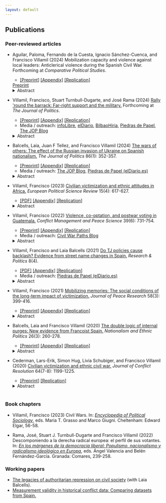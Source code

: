 ```yaml
---
layout: default
---
```


## Publications

### Peer-reviewed articles

* Aguilar, Paloma, Fernando de la Cuesta, Ignacio Sánchez-Cuenca, and Francisco Villamil (2024) Mobilization capacity and violence against local leaders: Anticlerical violence during the Spanish Civil War. Forthcoming at *Comparative Political Studies*.
  - [[Preprint]](https://nbviewer.org/github/franvillamil/franvillamil.github.io/blob/master/files/pubs/preprint_Aguilar_et_al_2024.pdf) [[Appendix]](https://nbviewer.org/github/franvillamil/franvillamil.github.io/blob/master/files/pubs/appendix_Aguilar_et_al_2024.pdf) [[Replication]](https://doi.org/10.7910/DVN/PNXFD6)
  <a class="button" href="https://nbviewer.org/github/franvillamil/franvillamil.github.io/blob/master/files/pubs/preprint_Aguilar_et_al_2024.pdf" target="_blank" rel="noopener">
    Preprint
  </a>
  <details>
    <summary>Abstract</summary>
    Research on civilian victimization usually treats all civilians as a unitary group. But not all civilians are the same, nor are they killed for the same reasons. This study highlights a form of wartime civilian victimization that is little understood, even if pervasive across conflicts: violence against local leaders. We argue that this category of civilians are pre-emptively targeted because of their potential to mobilize support. Local leaders with greater mobilization capacity are more likely to be killed. We test this argument using original data on clergy killings during the Spanish Civil War. Results show that clerics were more likely to be killed in municipalities where their capacity for mobilizing people against the Republic was higher, making themselves a potential threat to local armed actors. This study highlights the need to disaggregate the category of civilians, which has suffered from conceptual and empirical overaggregation.
  </details>

* Villamil, Francisco, Stuart Turnbull-Dugarte, and José Rama (2024) [Rally 'round the barrack: Far-right support and the military.](https://doi.org/10.1086/727598) Forthcoming at *The Journal of Politics*.
  - [[Preprint]](https://nbviewer.org/github/franvillamil/franvillamil.github.io/blob/master/files/pubs/preprint_Villamil_TurnbullDugarte_Rama_JOP.pdf) [[Appendix]](https://nbviewer.org/github/franvillamil/franvillamil.github.io/blob/master/files/pubs/appendix_Villamil_TurnbullDugarte_Rama_JOP.pdf) [[Replication]](https://github.com/franvillamil/vox_military)
  - Media / outreach: [infoLibre](https://www.infolibre.es/politica/triunfo-vox-cuarteles-estudio-acredita-expansion-extrema-derecha-ejercito_1_1560872.html), [elDiario](https://www.eldiario.es/politica/ideologia-militares-restos-franquistas-tropa-mayoria-conservadora_1_10712728.html), [BilbaoHiria](https://bilbaohiria.com/actualidad/auge-de-la-extrema-derecha-en-el-ejercito-espanol/), [Piedras de Papel](https://www.eldiario.es/piedrasdepapel/ejercito-extrema-derecha_132_10493272.html), [The JOP Blog](https://jop.blogs.uni-hamburg.de/the-far-right-and-the-military/)
  <details>
    <summary>Abstract</summary>
    Despite the importance of authoritarian and nationalist values in military culture, we know little about the link between the military and the far right. In this article we argue that there is an ideological affinity between the military and far-right parties, strengthened by occupational socialization. Moreover, the presence of military institutions also helps mobilizing far-right support among the surrounding population. We test this argument using data from Spain. We show both that military personnel are substantially more likely than civilians to support the far right and that the location of military facilities in Spain is linked to higher far-right support. We also discuss the generalizability of the results and provide tentative evidence that a similar link is likely to be observed in countries where the armed forces have been historically focused on controlling internal dissent and where national sovereignty has been threatened, by either internal or external challengers.
  </details>

* Balcells, Laia, Juan F Tellez, and Francisco Villamil (2024) [The wars of others: The effect of the Russian invasion of Ukraine on Spanish nationalism.](https://doi.org/10.1086/726939) *The Journal of Politics* 86(1): 352-357.
  - [[Preprint]](https://nbviewer.org/github/franvillamil/franvillamil.github.io/blob/master/files/pubs/preprint_Balcells_Tellez_Villamil_JOP.pdf) [[Appendix]](https://nbviewer.org/github/franvillamil/franvillamil.github.io/blob/master/files/pubs/appendix_Balcells_Tellez_Villamil_JOP.pdf) [[Replication]](https://doi.org/10.7910/DVN/COS3BS)
  - Media / outreach: [The JOP Blog](https://jop.blogs.uni-hamburg.de/the-impact-of-distant-wars-on-nationalism-lessons-from-spain/), [Piedras de Papel (elDiario.es)](https://www.eldiario.es/piedrasdepapel/guerras-afectan-politicamente_132_10640558.html)
  <details>
    <summary>Abstract</summary>
    Wars can produce drastic changes in the attitudes and behavior of the citizens of the countries involved in the fighting. Yet such conflicts also have important security and economic implications for uninvolved, ‘third-party‘ states. How do the wars of others shape domestic public attitudes? We explore this question by analyzing the effect of the February 2022 Russian invasion of Ukraine on Spanish nationalism. Exploiting a natural experiment in Spain, we show that the Russian invasion caused a general increase in the salience of Spanish national identification, but not at the expense of regional or substate national identities. We also find an activation effect on electoral participation and increased support for taxation. Our study illuminates pathways through which international conflicts can impact domestic politics in third-party states.
  </details>

* Villamil, Francisco (2023) [Civilian victimization and ethnic attitudes in Africa.](https://doi.org/10.1017/S1755773923000097) *European Political Science Review* 15(4): 617-627.
  - [[PDF]](https://www.cambridge.org/core/services/aop-cambridge-core/content/view/973528557583A9CB9A401109A6F15C20/S1755773923000097a.pdf/civilian-victimization-and-ethnic-attitudes-in-africa.pdf) [[Appendix]](https://static.cambridge.org/content/id/urn:cambridge.org:id:article:S1755773923000097/resource/name/S1755773923000097sup001.pdf) [[Replication]](https://github.com/franvillamil/ethnicity_africa)
  <details>
    <summary>Abstract</summary>
    Previous research shows that violence is an important factor driving ethnic identification and grievances, but most works that explore micro-level effects focus on specific cases and have limited external validity. This article looks at the individual-level consequences of civilian victimization in a large sample across Africa. Combining georeferenced survey data from several rounds of the Afrobarometer, victimization events from the UCDP-GED, and data on collective targeting from the ethnic one-sided violence dataset, it studies the effect of exposure to violence on ethnic identification and self-reported ethnic grievances. Results show that violence increases ethnic identification and ethnic grievances particularly when it is committed by state forces and among individuals who belong to an ethnic group that was collectively targeted in the past.
  </details>

* Villamil, Francisco (2022) [Violence, co-optation, and postwar voting in Guatemala.](https://doi.org/10.1177/07388942211066539) *Conflict Management and Peace Science* 39(6): 731-754.
  - [[Preprint]](https://nbviewer.org/github/franvillamil/legacies_guatemala/blob/master/writing/preprint.pdf) [[Appendix]](https://nbviewer.org/github/franvillamil/legacies_guatemala/blob/master/writing/appendix.pdf) [[Replication]](https://github.com/franvillamil/legacies_guatemala)
  - Media / outreach: [Civil War Paths Blog](https://www.civilwarpaths.org/how-political-actors-influence-war-legacies/)
  <details>
    <summary>Abstract</summary>
    Wartime civilian victimization produces a counter-reaction against the perpetrator. However, this effect hinges on the creation of collective memories of wartime events. In many countries, former fighting actors and political elites try to redirect memories of wartime events through denial, propaganda, and co-optation. Previous works have ignored these aspects. I argue that the effect of violence is conditional on the capacity of local communities to build collective memories and bypass those efforts. I test this argument using local-level data from Guatemala. Results show that the effects of state violence on postwar voting depend on prewar exposure to political mobilization.
  </details>

* Villamil, Francisco and Laia Balcells (2021) [Do TJ policies cause backlash? Evidence from street name changes in Spain.](https://doi.org/10.1177/20531680211058550) *Research & Politics* 8(4).
  - [[PDF]](https://journals.sagepub.com/doi/pdf/10.1177/20531680211058550) [[Appendix]](https://nbviewer.org/github/franvillamil/franvillamil.github.io/blob/master/files/pubs/appendix_Villamil_Balcells_2021.pdf) [[Replication]](https://github.com/franvillamil/streets_vox)
  - Media / outreach: [Piedras de Papel (elDiario.es)](https://www.eldiario.es/piedrasdepapel/justicia-transicional-memoria-historica_132_8453155.html)
  <details>
    <summary>Abstract</summary>
    Memories of old conflicts often shape domestic politics long after these conflicts end. Contemporary debates about past civil wars and/or repressive regimes in different parts of the world suggest that these are sensitive topics that might increase political polarization, particularly when transitional justice policies are implemented and political parties mobilize discontentment with such policies. One such policy recently debated in Spain is removing public symbols linked to a past civil war and subsequent authoritarian regime (i.e., Francoism). However, the empirical evidence on its impact is still limited. This article attempts to fill this gap by examining the political consequences of street renaming. Using a difference-in-differences approach, we show that the removal of Francoist street names has contributed to an increase of electoral support for a new far-right party, Vox, mainly at the expense of a traditional right-wing conservative party, PP. Our results suggest that revisiting the past can cause a backlash among those ideologically aligned with the perpetrator, and that some political parties can capitalize on this.
  </details>

* Villamil, Francisco (2021) [Mobilizing memories: The social conditions of the long-term impact of victimization.](https://doi.org/10.1177/0022343320912816) *Journal of Peace Research* 58(3): 399-416.
  - [[Preprint]](https://nbviewer.org/github/franvillamil/franvillamil.github.io/blob/master/files/pubs/preprint_Villamil_2020_JPR.pdf) [[Appendix]](https://nbviewer.org/github/franvillamil/franvillamil.github.io/blob/master/files/pubs/appendix_Villamil_2020_JPR.pdf) [[Replication]](https://github.com/franvillamil/franvillamil.github.io/raw/master/files/pubs/replication_Villamil_2020_JPR.zip)
  <details>
    <summary>Abstract</summary>
    Recent research has focused on the legacies of civil war violence on political preferences, finding that wartime victimization decreases support for the perpetrator or its political identity in the long run. However, we know little about the conditions under which this effect takes place. Historical accounts from civil wars suggest that the longterm effect of violence is not homogenous, nor consistent across areas within a single conflict. Addressing this gap, this article explores the effects of wartime victimization on long-term political preferences at the local level, looking at the conditioning effect of the local social context. In particular, I argue that the effect of wartime violence depends on the existence of local networks that create and maintain memories of the violence, and capitalize on them for future mobilization. This argument is tested in the context of the Spanish Civil War. I build a novel dataset using archival data, historical secondary sources, and already existing datasets, covering 2,100 municipalities across Spain. In line with the argument, it is found that Francoist wartime victimization during the civil war is linked to an increase in leftist vote share after democracy was restored four decades later, but mainly in those municipalities where clandestine, left-leaning political networks were active after the conflict.
  </details>

* Balcells, Laia and Francisco Villamil (2020) [The double logic of internal purges: New evidence from Francoist Spain.](https://doi.org/10.1080/13537113.2020.1795451) *Nationalism and Ethnic Politics* 26(3): 260-278.
  - [[Preprint]](https://nbviewer.org/github/franvillamil/franvillamil.github.io/blob/master/files/pubs/preprint_Balcells_Villamil_2020_NEPS.pdf) [[Appendix]](https://nbviewer.org/github/franvillamil/franvillamil.github.io/blob/master/files/pubs/appendix_Balcells_Villamil_2020_NEPS.pdf) [[Replication]](https://github.com/franvillamil/franvillamil.github.io/raw/master/files/pubs/replication_Balcells_Villamil_2020_NEPS.zip)
  <details>
    <summary>Abstract</summary>
    States often engage in internal purges to eliminate political dissidents within their own ranks. However, partly because of the absence of reliable data, we know little about the logic and dynamics of these purges, particularly of lower-rank members of the state. Why do state authorities persecute these individuals when they do not entail a clear threat to the regime? We focus on the purges of public-school teachers during the early years of Francisco Franco’s regime in Spain. Using detailed historical sources, we explore whether teachers were more likely to be purged following the two main cleavages in 1930s Spain: the left-right divide and the center-periphery (i.e. nationalist) cleavage. Our results suggest that whilst the Spanish Civil War (1936-1939) was still unfolding Francoist authorities targeted teachers from leftist localities, thus focusing on potential security threats behind the frontlines. After winning the war, Francoists switched their targeting to teachers from national minority groups in order to promote nation-building policies leading to their assimilation. Our findings highlight the double logic of purging as both a preemptive measure against internal threats and a nation-building tool.
  </details>

* Cederman, Lars-Erik, Simon Hug, Livia Schubiger, and Francisco Villamil (2020) [Civilian victimization and ethnic civil war.](https://doi.org/10.1177/0022002719898873) *Journal of Conflict Resolution* 64(7-8): 1199-1225.
  - [[Preprint]](https://nbviewer.org/github/franvillamil/franvillamil.github.io/blob/master/files/pubs/Cederman_et_al_2020_JCR.pdf) [[Replication]](https://github.com/franvillamil/franvillamil.github.io/raw/master/files/pubs/replication_cederman_et_al_2020.zip)
  <details>
    <summary>Abstract</summary>
    While many studies provide insights into the causes of wartime civilian victimization, we know little about how the targeting of particular segments of the civilian population affects the onset and escalation of armed conflict. Previous research on conflict onset has been largely limited to structural variables, both theoretically and empirically. Moving beyond these static approaches, this paper assesses how the state-led targeting of specific ethnic groups affects the likelihood of ethnic conflict onset, and the evolution of conflicts once they break out. Relying on a new dataset with global coverage that captures the ethnic identity of civilian victims of targeted violence, we find evidence that the state-led civilian victimization of particular ethnic groups increases the likelihood that the latter become involved in ethnic civil war. We also find tentative, yet more nuanced, evidence that ethnic targeting by state forces affects the escalation of ongoing conflicts.
  </details><br>

### Book chapters

* Villamil, Francisco (2023) Civil Wars. In: *[Encyclopedia of Political Sociology](https://www.e-elgar.com/shop/gbp/elgar-encyclopedia-of-political-sociology-9781803921228.html)*, eds. Maria T. Grasso and Marco Giugni. Cheltenham: Edward Elgar, 56-58.

* Rama, José, Stuart J. Turnbull-Dugarte and Francisco Villamil (2022) Descomponiendo a la derecha radical europea: el perfil de sus votantes. In: *[En los márgenes de la democracia liberal: Populismo, nacionalismo y radicalismo ideológico en Europa](https://www.comares.com/libro/en-los-margenes-de-la-democracia-liberal_143816/)*, eds. Ángel Valencia and Belén Fernández-García. Granada: Comares, 239-258.

### Working papers

* [The legacies of authoritarian repression on civil society](https://doi.org/10.35188/UNU-WIDER/2023/309-3) (with Laia Balcells).
* [Measurement validity in historical conflict data: Comparing datasets from Spain.](https://osf.io/c6wgk/)
